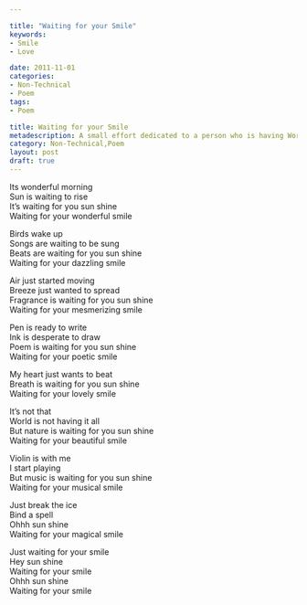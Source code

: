 ```yaml
---

title: "Waiting for your Smile"
keywords:
- Smile
- Love

date: 2011-11-01 
categories:
- Non-Technical
- Poem
tags:
- Poem

title: Waiting for your Smile
metadescription: A small effort dedicated to a person who is having World's best smile 
category: Non-Technical,Poem
layout: post
draft: true
---
```

Its wonderful morning  
Sun is waiting to rise  
It’s waiting for you sun shine  
Waiting for your wonderful smile  

Birds wake up  
Songs are waiting to be sung  
Beats are waiting for you sun shine  
Waiting for your dazzling smile  
 
Air just started moving   
Breeze just wanted to spread   
Fragrance is waiting for you sun shine  
Waiting for your mesmerizing smile   

Pen is ready to write   
Ink is desperate to draw   
Poem is waiting for you sun shine  
Waiting for your poetic smile  

My heart just wants to beat  
Breath is waiting for you sun shine   
Waiting for your lovely smile  

It’s not that  
World is not having it all  
But nature is waiting for you sun shine  
Waiting for your beautiful smile  

Violin is with me  
I start playing  
But music is waiting for you sun shine  
Waiting for your musical smile  

Just break the ice  
Bind a spell  
Ohhh sun shine  
Waiting for your magical smile  

Just waiting for your smile  
Hey sun shine  
Waiting for your smile  
Ohhh sun shine  
Waiting for your smile  

